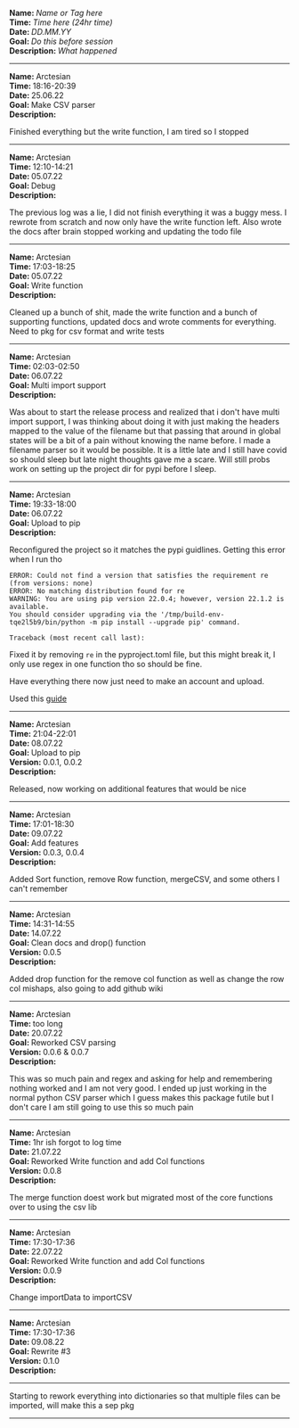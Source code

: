 <strong>Name: </strong><em>Name or Tag here</em>
<br>
<strong>Time: </strong> <em>Time here (24hr time)</em>
<br>
<strong>Date: </strong> <em>DD.MM.YY</em>
<br>
<strong>Goal: </strong> <em>Do this before session </em>
<br>
<strong>Description: </strong> <em>What happened</em>

<hr>

<strong>Name: </strong>Arctesian
<br>
<strong>Time: </strong>18:16-20:39
<br>
<strong>Date: </strong> 25.06.22
<br>
<strong>Goal: </strong> Make CSV parser
<br>
<strong>Description: </strong>

Finished everything but the write function, I am tired so I stopped

<hr>

<strong>Name: </strong>Arctesian
<br>
<strong>Time: </strong>12:10-14:21
<br>
<strong>Date: </strong> 05.07.22
<br>
<strong>Goal: </strong> Debug
<br>
<strong>Description: </strong>

The previous log was a lie, I did not finish everything it was a buggy mess. I rewrote from scratch and now only have the write function left. Also wrote the docs after brain stopped working and updating the todo file

<hr>

<strong>Name: </strong>Arctesian
<br>
<strong>Time: </strong>17:03-18:25
<br>
<strong>Date: </strong> 05.07.22
<br>
<strong>Goal: </strong> Write function
<br>
<strong>Description: </strong>

Cleaned up a bunch of shit, made the write function and a bunch of supporting functions, updated docs and wrote comments for everything. Need to pkg for csv format and write tests

<hr>

<strong>Name: </strong>Arctesian
<br>
<strong>Time: </strong>02:03-02:50
<br>
<strong>Date: </strong> 06.07.22
<br>
<strong>Goal: </strong> Multi import support
<br>
<strong>Description: </strong>

Was about to start the release process and realized that i don't have multi import support, I was thinking about doing it with just making the headers mapped to the value of the filename but that passing that around in global states will be a bit of a pain without knowing the name before. I made a filename parser so it would be possible. It is a little late and I still have covid so should sleep but late night thoughts gave me a scare. Will still probs work on setting up the project dir for pypi before I sleep.

<hr>

<strong>Name: </strong>Arctesian
<br>
<strong>Time: </strong>19:33-18:00
<br>
<strong>Date: </strong> 06.07.22
<br>
<strong>Goal: </strong> Upload to pip
<br>
<strong>Description: </strong>

Reconfigured the project so it matches the pypi guidlines. Getting this error when I run tho

```
ERROR: Could not find a version that satisfies the requirement re (from versions: none)
ERROR: No matching distribution found for re
WARNING: You are using pip version 22.0.4; however, version 22.1.2 is available.
You should consider upgrading via the '/tmp/build-env-tqe2l5b9/bin/python -m pip install --upgrade pip' command.

Traceback (most recent call last):
```

Fixed it by removing `re` in the pyproject.toml file, but this might break it, I only use regex in one function tho so should be fine.

Have everything there now just need to make an account and upload.

Used this [guide](https://www.youtube.com/watch?v=v4bkJef4W94)

<hr>

<strong>Name: </strong>Arctesian
<br>
<strong>Time: </strong>21:04-22:01
<br>
<strong>Date: </strong> 08.07.22
<br>
<strong>Goal: </strong> Upload to pip
<br>
<strong>Version: </strong> 0.0.1, 0.0.2
<br>
<strong>Description: </strong>

Released, now working on additional features that would be nice

<hr>

<strong>Name: </strong>Arctesian
<br>
<strong>Time: </strong>17:01-18:30
<br>
<strong>Date: </strong> 09.07.22
<br>
<strong>Goal: </strong> Add features
<br>
<strong>Version: </strong> 0.0.3, 0.0.4
<br>
<strong>Description: </strong>

Added Sort function, remove Row function, mergeCSV, and some others I can't remember

<hr>

<strong>Name: </strong>Arctesian
<br>
<strong>Time: </strong>14:31-14:55
<br>
<strong>Date: </strong> 14.07.22
<br>
<strong>Goal: </strong> Clean docs and drop() function
<br>
<strong>Version: </strong> 0.0.5
<br>
<strong>Description: </strong>

Added drop function for the remove col function as well as change the row col mishaps, also going to add github wiki

<hr>

<strong>Name: </strong>Arctesian
<br>
<strong>Time: </strong> too long
<br>
<strong>Date: </strong> 20.07.22
<br>
<strong>Goal: </strong> Reworked CSV parsing
<br>
<strong>Version: </strong> 0.0.6 & 0.0.7
<br>
<strong>Description: </strong>

This was so much pain and regex and asking for help and remembering nothing worked and I am not very good. I ended up just working in the normal python CSV parser which I guess makes this package futile but I don't care I am still going to use this so much pain

<hr>

<strong>Name: </strong>Arctesian
<br>
<strong>Time: </strong> 1hr ish forgot to log time
<br>
<strong>Date: </strong> 21.07.22
<br>
<strong>Goal: </strong> Reworked Write function and add Col functions
<br>
<strong>Version: </strong> 0.0.8
<br>
<strong>Description: </strong>

The merge function doest work but migrated most of the core functions over to using the csv lib
<hr>

<strong>Name: </strong>Arctesian
<br>
<strong>Time: </strong> 17:30-17:36
<br>
<strong>Date: </strong> 22.07.22
<br>
<strong>Goal: </strong> Reworked Write function and add Col functions
<br>
<strong>Version: </strong> 0.0.9
<br>
<strong>Description: </strong>

Change importData to importCSV
<hr>
<strong>Name: </strong>Arctesian
<br>
<strong>Time: </strong> 17:30-17:36
<br>
<strong>Date: </strong> 09.08.22
<br>
<strong>Goal: </strong> Rewrite #3
<br>
<strong>Version: </strong> 0.1.0
<br>
<strong>Description: </strong>
<hr>
Starting to rework everything into dictionaries so that multiple files can be imported, will make this a sep pkg
<hr>
